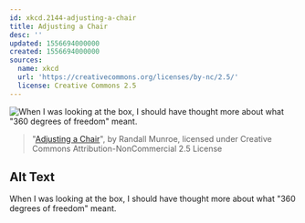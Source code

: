 ```yaml
---
id: xkcd.2144-adjusting-a-chair
title: Adjusting a Chair
desc: ''
updated: 1556694000000
created: 1556694000000
sources:
  name: xkcd
  url: 'https://creativecommons.org/licenses/by-nc/2.5/'
  license: Creative Commons 2.5
---
```

![When I was looking at the box, I should have thought more about what "360 degrees of freedom" meant.](https://imgs.xkcd.com/comics/adjusting_a_chair.png)
> "[Adjusting a Chair](https://xkcd.com/2144/)", by Randall Munroe, licensed under Creative Commons Attribution-NonCommercial 2.5 License

## Alt Text
When I was looking at the box, I should have thought more about what "360 degrees of freedom" meant.

